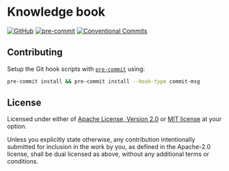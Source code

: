 # Knowledge book

[![GitHub](https://img.shields.io/static/v1?label=github&message=arthur-targaryen/knowledge&color=informational&style=flat-square&logo=github)](https://github.com/arthur-targaryen/knowledge)
[![pre-commit](https://img.shields.io/badge/pre--commit-enabled-brightgreen?logo=pre-commit&logoColor=white&style=flat-square)](https://github.com/pre-commit/pre-commit)
[![Conventional Commits](https://img.shields.io/badge/Conventional%20Commits-1.0.0-yellow.svg?style=flat-square)](https://conventionalcommits.org)

## Contributing

Setup the Git hook scripts with [`pre-commit`](https://pre-commit.com) using:

```sh
pre-commit install && pre-commit install --hook-type commit-msg
```

## License

Licensed under either of [Apache License, Version 2.0](LICENSE-APACHE) or
[MIT license](LICENSE-MIT) at your option.

Unless you explicitly state otherwise, any contribution intentionally submitted
for inclusion in the work by you, as defined in the Apache-2.0 license, shall be
dual licensed as above, without any additional terms or conditions.
